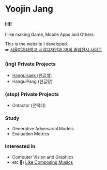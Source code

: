 # Yoojin Jang 

### Hi!

<!--
**hellog2n/hellog2n** is a ✨ _special_ ✨ repository because its `README.md` (this file) appears on your GitHub profile.

Here are some ideas to get you started:

- 🔭 I’m currently working on ...
- 🌱 I’m currently learning ...
- 👯 I’m looking to collaborate on ...
- 🤔 I’m looking for help with ...
- 💬 Ask me about ...
- 📫 How to reach me: ...
- 😄 Pronouns: ...
- ⚡ Fun fact: ...
-->

I like making Game, Mobile Apps and Others.

This is the website I developed.<br>
➡️ [서울여자대학교 시각디자인과 38회 졸업전시 사이트](http://www.swuvd2021.com)

### (ing) Private Projects 
- [Hangulsaek (한글색)](https://www.gigdc.or.kr/product/item.php?it_id=1597820418&ca_id=102040&findType=&findWord=&page=&sort1=&sort2=)
- HangulPang (한글팡)

### (stop) Private Projects 
- Ontactor (온택터)

### Study
- Generative Adversarial Models
- Evaluation Metrics


### Interested in
- Computer Vision and Graphics
- etc 🍎) [Like Composing Musics](https://soundcloud.com/bread-to)
